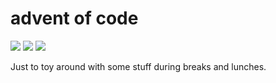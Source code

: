 # advent of code

![](https://img.shields.io/badge/day%20📅-4-blue)
![](https://img.shields.io/badge/days%20completed-3-red)
![](https://img.shields.io/badge/stars%20⭐-6-yellow)

Just to toy around with some stuff during breaks and lunches.